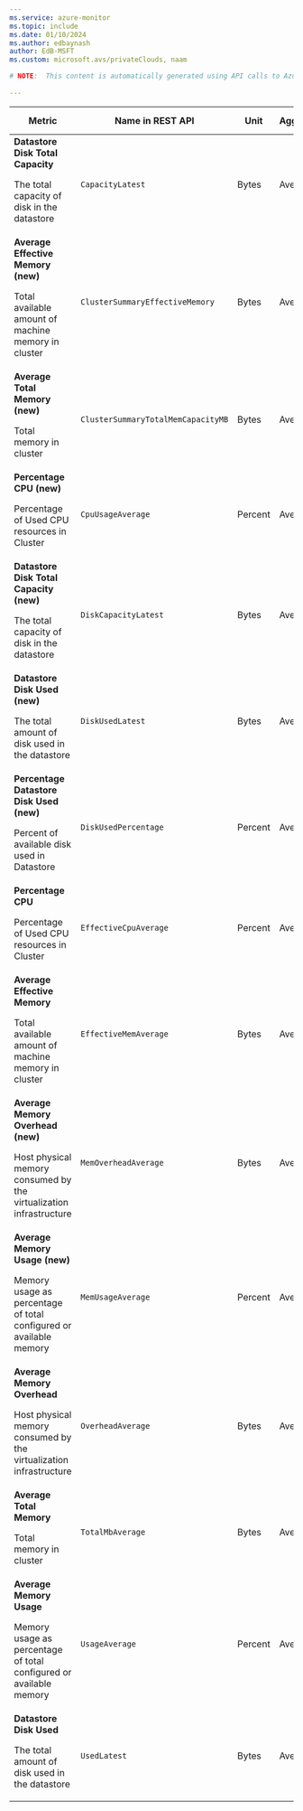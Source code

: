 ```yaml
---
ms.service: azure-monitor
ms.topic: include
ms.date: 01/10/2024
ms.author: edbaynash
author: EdB-MSFT
ms.custom: microsoft.avs/privateClouds, naam

# NOTE:  This content is automatically generated using API calls to Azure. Any edits made on these files will be overwritten in the next run of the script. 
 
---
```


  
  
|Metric|Name in REST API|Unit|Aggregation|Dimensions|Time Grains|DS Export|
|---|---|---|---|---|---|---|
|**Datastore Disk Total Capacity**<p><p>The total capacity of disk in the datastore |`CapacityLatest` |Bytes |Average |`dsname`|PT30M, PT1H, PT6H, PT12H, P1D |Yes|
|**Average Effective Memory (new)**<p><p>Total available amount of machine memory in cluster |`ClusterSummaryEffectiveMemory` |Bytes |Average |`clustername`|PT5M, PT15M, PT30M, PT1H, PT6H, PT12H, P1D |Yes|
|**Average Total Memory (new)**<p><p>Total memory in cluster |`ClusterSummaryTotalMemCapacityMB` |Bytes |Average |`clustername`|PT5M, PT15M, PT30M, PT1H, PT6H, PT12H, P1D |Yes|
|**Percentage CPU (new)**<p><p>Percentage of Used CPU resources in Cluster |`CpuUsageAverage` |Percent |Average |`clustername`|PT5M, PT15M, PT30M, PT1H, PT6H, PT12H, P1D |Yes|
|**Datastore Disk Total Capacity (new)**<p><p>The total capacity of disk in the datastore |`DiskCapacityLatest` |Bytes |Average |`dsname`|PT30M, PT1H, PT6H, PT12H, P1D |Yes|
|**Datastore Disk Used (new)**<p><p>The total amount of disk used in the datastore |`DiskUsedLatest` |Bytes |Average |`dsname`|PT30M, PT1H, PT6H, PT12H, P1D |Yes|
|**Percentage Datastore Disk Used (new)**<p><p>Percent of available disk used in Datastore |`DiskUsedPercentage` |Percent |Average |`dsname`|PT5M, PT15M, PT30M, PT1H, PT6H, PT12H, P1D |Yes|
|**Percentage CPU**<p><p>Percentage of Used CPU resources in Cluster |`EffectiveCpuAverage` |Percent |Average |`clustername`|PT5M, PT15M, PT30M, PT1H, PT6H, PT12H, P1D |Yes|
|**Average Effective Memory**<p><p>Total available amount of machine memory in cluster |`EffectiveMemAverage` |Bytes |Average |`clustername`|PT5M, PT15M, PT30M, PT1H, PT6H, PT12H, P1D |Yes|
|**Average Memory Overhead (new)**<p><p>Host physical memory consumed by the virtualization infrastructure |`MemOverheadAverage` |Bytes |Average |`clustername`|PT5M, PT15M, PT30M, PT1H, PT6H, PT12H, P1D |Yes|
|**Average Memory Usage (new)**<p><p>Memory usage as percentage of total configured or available memory |`MemUsageAverage` |Percent |Average |`clustername`|PT5M, PT15M, PT30M, PT1H, PT6H, PT12H, P1D |Yes|
|**Average Memory Overhead**<p><p>Host physical memory consumed by the virtualization infrastructure |`OverheadAverage` |Bytes |Average |`clustername`|PT30M, PT1H, PT6H, PT12H, P1D |Yes|
|**Average Total Memory**<p><p>Total memory in cluster |`TotalMbAverage` |Bytes |Average |`clustername`|PT5M, PT15M, PT30M, PT1H, PT6H, PT12H, P1D |Yes|
|**Average Memory Usage**<p><p>Memory usage as percentage of total configured or available memory |`UsageAverage` |Percent |Average |`clustername`|PT5M, PT15M, PT30M, PT1H, PT6H, PT12H, P1D |Yes|
|**Datastore Disk Used**<p><p>The total amount of disk used in the datastore |`UsedLatest` |Bytes |Average |`dsname`|PT30M, PT1H, PT6H, PT12H, P1D |Yes|